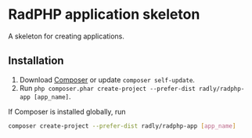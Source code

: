 # RadPHP application skeleton
A skeleton for creating applications.

## Installation

1. Download [Composer](http://getcomposer.org/doc/00-intro.md) or update `composer self-update`.
2. Run `php composer.phar create-project --prefer-dist radly/radphp-app [app_name]`.

If Composer is installed globally, run
```bash
composer create-project --prefer-dist radly/radphp-app [app_name]
```
